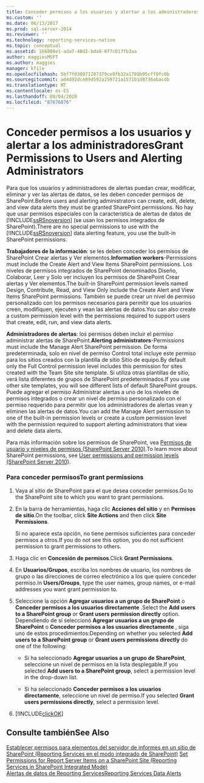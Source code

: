 ```yaml
---
title: Conceder permisos a los usuarios y alertar a los administradores | Microsoft Docs
ms.custom: ''
ms.date: 06/13/2017
ms.prod: sql-server-2014
ms.reviewer: ''
ms.technology: reporting-services-native
ms.topic: conceptual
ms.assetid: 166808e1-ada7-48d2-bda8-8f7c017fb3aa
author: maggiesMSFT
ms.author: maggies
manager: kfile
ms.openlocfilehash: 5bf7f030871287379ce9fb32a1789b95cff0fc0b
ms.sourcegitcommit: ad4d92dce894592a259721a1571b1d8736abacdb
ms.translationtype: MT
ms.contentlocale: es-ES
ms.lasthandoff: 08/04/2020
ms.locfileid: "87676876"
---
```

# <a name="grant-permissions-to-users-and-alerting-administrators"></a><span data-ttu-id="08abf-102">Conceder permisos a los usuarios y alertar a los administradores</span><span class="sxs-lookup"><span data-stu-id="08abf-102">Grant Permissions to Users and Alerting Administrators</span></span>
  <span data-ttu-id="08abf-103">Para que los usuarios y administradores de alertas puedan crear, modificar, eliminar y ver las alertas de datos, se les deben conceder permisos de SharePoint.</span><span class="sxs-lookup"><span data-stu-id="08abf-103">Before users and alerting administrators can create, edit, delete, and view data alerts they must be granted SharePoint permissions.</span></span> <span data-ttu-id="08abf-104">No hay que usar permisos especiales con la característica de alertas de datos de [!INCLUDE[ssRSnoversion](../includes/ssrsnoversion-md.md)] (se usan los permisos integrados de SharePoint).</span><span class="sxs-lookup"><span data-stu-id="08abf-104">There are no special permissions to use with the [!INCLUDE[ssRSnoversion](../includes/ssrsnoversion-md.md)] data alerting feature, you use the built-in SharePoint permissions.</span></span>  
  
 <span data-ttu-id="08abf-105">**Trabajadores de la información**: se les deben conceder los permisos de SharePoint Crear alertas y Ver elementos.</span><span class="sxs-lookup"><span data-stu-id="08abf-105">**Information workers**-Permissions must include the Create Alert and View Items SharePoint permissions.</span></span> <span data-ttu-id="08abf-106">Los niveles de permisos integrados de SharePoint denominados Diseño, Colaborar, Leer y Solo ver incluyen los permisos de SharePoint Crear alertas y Ver elementos.</span><span class="sxs-lookup"><span data-stu-id="08abf-106">The built-in SharePoint permission levels named Design, Contribute, Read, and View Only include the Create Alert and View Items SharePoint permissions.</span></span> <span data-ttu-id="08abf-107">También se puede crear un nivel de permiso personalizado con los permisos necesarios para permitir que los usuarios creen, modifiquen, ejecuten y vean las alertas de datos.</span><span class="sxs-lookup"><span data-stu-id="08abf-107">You can also create a custom permission level with the permissions required to support users that create, edit, run, and view data alerts.</span></span>  
  
 <span data-ttu-id="08abf-108">**Administradores de alertas**: los permisos deben incluir el permiso administrar alertas de SharePoint.</span><span class="sxs-lookup"><span data-stu-id="08abf-108">**Alerting administrators**-Permissions must include the Manage Alert SharePoint permission.</span></span> <span data-ttu-id="08abf-109">De forma predeterminada, solo en nivel de permiso Control total incluye este permiso para los sitios creados con la plantilla de sitio Sitio de equipo.</span><span class="sxs-lookup"><span data-stu-id="08abf-109">By default only the Full Control permission level includes this permission for sites created with the Team Site site template.</span></span> <span data-ttu-id="08abf-110">Si utiliza otras plantillas de sitio, verá lista diferentes de grupos de SharePoint predeterminados.</span><span class="sxs-lookup"><span data-stu-id="08abf-110">If you use other site templates, you will see different lists of default SharePoint groups.</span></span> <span data-ttu-id="08abf-111">Puede agregar el permiso Administrar alertas a uno de los niveles de permisos integrados o crear un nivel de permiso personalizado con el permiso requerido para permitir que los administradores de alertas vean y eliminen las alertas de datos.</span><span class="sxs-lookup"><span data-stu-id="08abf-111">You can add the Manage Alert permission to one of the built-in permission levels or create a custom permission level with the permission required to support alerting administrators that view and delete data alerts.</span></span>  
  
 <span data-ttu-id="08abf-112">Para más información sobre los permisos de SharePoint, vea [Permisos de usuario y niveles de permisos (SharePoint Server 2010)](https://technet.microsoft.com/library/cc721640.aspx).</span><span class="sxs-lookup"><span data-stu-id="08abf-112">To learn more about SharePoint permissions, see [User permissions and permission levels (SharePoint Server 2010)](https://technet.microsoft.com/library/cc721640.aspx).</span></span>  
  
### <a name="to-grant-permissions"></a><span data-ttu-id="08abf-113">Para conceder permisos</span><span class="sxs-lookup"><span data-stu-id="08abf-113">To grant permissions</span></span>  
  
1.  <span data-ttu-id="08abf-114">Vaya al sitio de SharePoint para el que desea conceder permisos.</span><span class="sxs-lookup"><span data-stu-id="08abf-114">Go to the SharePoint site to which you want to grant permissions.</span></span>  
  
2.  <span data-ttu-id="08abf-115">En la barra de herramientas, haga clic **Acciones del sitio** y en **Permisos de sitio**.</span><span class="sxs-lookup"><span data-stu-id="08abf-115">On the toolbar, click **Site Actions** and then click **Site Permissions**.</span></span>  
  
     <span data-ttu-id="08abf-116">Si no aparece esta opción, no tiene permisos suficientes para conceder permisos a otros.</span><span class="sxs-lookup"><span data-stu-id="08abf-116">If you do not see this option, you do not sufficient permission to grant permissions to others.</span></span>  
  
3.  <span data-ttu-id="08abf-117">Haga clic en **Concesión de permisos**.</span><span class="sxs-lookup"><span data-stu-id="08abf-117">Click **Grant Permissions**.</span></span>  
  
4.  <span data-ttu-id="08abf-118">En **Usuarios/Grupos**, escriba los nombres de usuario, los nombres de grupo o las direcciones de correo electrónico a los que quiere conceder permiso.</span><span class="sxs-lookup"><span data-stu-id="08abf-118">In **Users/Groups**, type the user names, group names, or e-mail addresses you want grant permission to.</span></span>  
  
5.  <span data-ttu-id="08abf-119">Seleccione la opción **Agregar usuarios a un grupo de SharePoint** o **Conceder permisos a los usuarios directamente** .</span><span class="sxs-lookup"><span data-stu-id="08abf-119">Select the **Add users to a SharePoint group** or **Grant users permission directly** option.</span></span> <span data-ttu-id="08abf-120">Dependiendo de si seleccionó **Agregar usuarios a un grupo de SharePoint** o **Conceder permisos a los usuarios directamente** , siga uno de estos procedimientos:</span><span class="sxs-lookup"><span data-stu-id="08abf-120">Depending on whether you selected **Add users to a SharePoint group** or **Grant users permissions directly** do one of the following:</span></span>  
  
    -   <span data-ttu-id="08abf-121">Si ha seleccionado **Agregar usuarios a un grupo de SharePoint**, seleccione un nivel de permisos en la lista desplegable.</span><span class="sxs-lookup"><span data-stu-id="08abf-121">If you selected **Add users to a SharePoint group**, select a permission level in the drop-down list.</span></span>  
  
    -   <span data-ttu-id="08abf-122">Si ha seleccionado **Conceder permisos a los usuarios directamente**, seleccione un nivel de permiso.</span><span class="sxs-lookup"><span data-stu-id="08abf-122">If you selected **Grant users permissions directly**, select a permission level.</span></span>  
  
6.  [!INCLUDE[clickOK](../includes/clickok-md.md)]  
  
## <a name="see-also"></a><span data-ttu-id="08abf-123">Consulte también</span><span class="sxs-lookup"><span data-stu-id="08abf-123">See Also</span></span>  
 <span data-ttu-id="08abf-124">[Establecer permisos para elementos del servidor de informes en un sitio de SharePoint &#40;Reporting Services en el modo integrado de SharePoint&#41;](security/set-permissions-for-report-server-items-on-a-sharepoint-site.md) </span><span class="sxs-lookup"><span data-stu-id="08abf-124">[Set Permissions for Report Server Items on a SharePoint Site &#40;Reporting Services in SharePoint Integrated Mode&#41;](security/set-permissions-for-report-server-items-on-a-sharepoint-site.md) </span></span>  
 [<span data-ttu-id="08abf-125">Alertas de datos de Reporting Services</span><span class="sxs-lookup"><span data-stu-id="08abf-125">Reporting Services Data Alerts</span></span>](../ssms/agent/alerts.md)  
  
  
